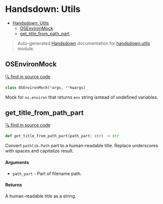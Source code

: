 # Handsdown: Utils

- [Handsdown: Utils](#handsdown-utils)
  - [OSEnvironMock](#osenvironmock)
  - [get_title_from_path_part](#get_title_from_path_part)

> Auto-generated [Handsdown](./README.md#modules) documentation for [handsdown.utils](../handsdown/utils.py) module.

## OSEnvironMock

[🔍 find in source code](../handsdown/utils.py#L5)

```python
class OSEnvironMock(*args, **kwargs)
```

Mock for `os.environ` that returns `env` string isntead of undefined variables.

## get_title_from_path_part

[🔍 find in source code](../handsdown/utils.py#L14)

```python
def get_title_from_path_part(path_part: str) -> str
```

Convert `pathlib.Path` part to a human-readable title.
Replace underscores with spaces and capitalize result.

#### Arguments

- `path_part` - Part of filename path.

#### Returns

A human-readable title as a string.
